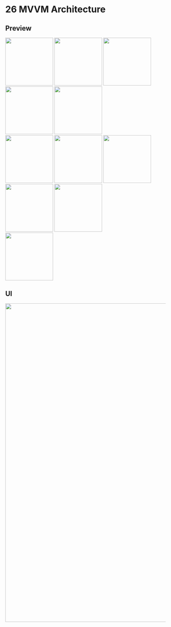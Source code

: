# 26 MVVM Architecture

## Preview

<div>
    <img src="https://res.cloudinary.com/dfeenbdhb/image/upload/v1665684845/alterra_gif/26%20MVVM%20Architecture/001_bfnc9x.gif" width="150" />
    <img src="https://res.cloudinary.com/dfeenbdhb/image/upload/v1665684845/alterra_gif/26%20MVVM%20Architecture/002_szea7y.gif" width="150" />
    <img src="https://res.cloudinary.com/dfeenbdhb/image/upload/v1665684845/alterra_gif/26%20MVVM%20Architecture/003_jfmcou.gif" width="150" />
    <img src="https://res.cloudinary.com/dfeenbdhb/image/upload/v1665684846/alterra_gif/26%20MVVM%20Architecture/004_ilkjn3.gif" width="150" />
    <img src="https://res.cloudinary.com/dfeenbdhb/image/upload/v1665684846/alterra_gif/26%20MVVM%20Architecture/005_yqhprz.gif" width="150" />
</div>

<div>
    <img src="https://res.cloudinary.com/dfeenbdhb/image/upload/v1665684845/alterra_gif/26%20MVVM%20Architecture/006_ajpwyb.gif" width="150" />
    <img src="https://res.cloudinary.com/dfeenbdhb/image/upload/v1665684847/alterra_gif/26%20MVVM%20Architecture/008_vycqlw.gif" width="150" />
    <img src="https://res.cloudinary.com/dfeenbdhb/image/upload/v1665684847/alterra_gif/26%20MVVM%20Architecture/009_tehtu6.gif" width="150" />
    <img src="https://res.cloudinary.com/dfeenbdhb/image/upload/v1665684847/alterra_gif/26%20MVVM%20Architecture/010_omt8xd.gif" width="150" />
    <img src="https://res.cloudinary.com/dfeenbdhb/image/upload/v1665684847/alterra_gif/26%20MVVM%20Architecture/011_eqtt8z.gif" width="150" />
</div>

<div>
    <img src="https://res.cloudinary.com/dfeenbdhb/image/upload/v1665684848/alterra_gif/26%20MVVM%20Architecture/012_svzoet.gif" width="150" />
</div>

## UI

<img src="https://res.cloudinary.com/dfeenbdhb/image/upload/v1665684105/alterra_gif/26%20MVVM%20Architecture/task_ffx4eh.png" width="1000"/>

